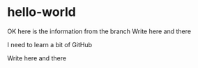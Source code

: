 # hello-world

OK here is the information from the branch
Write here and there

I need to learn a bit of GitHub

Write here and there

